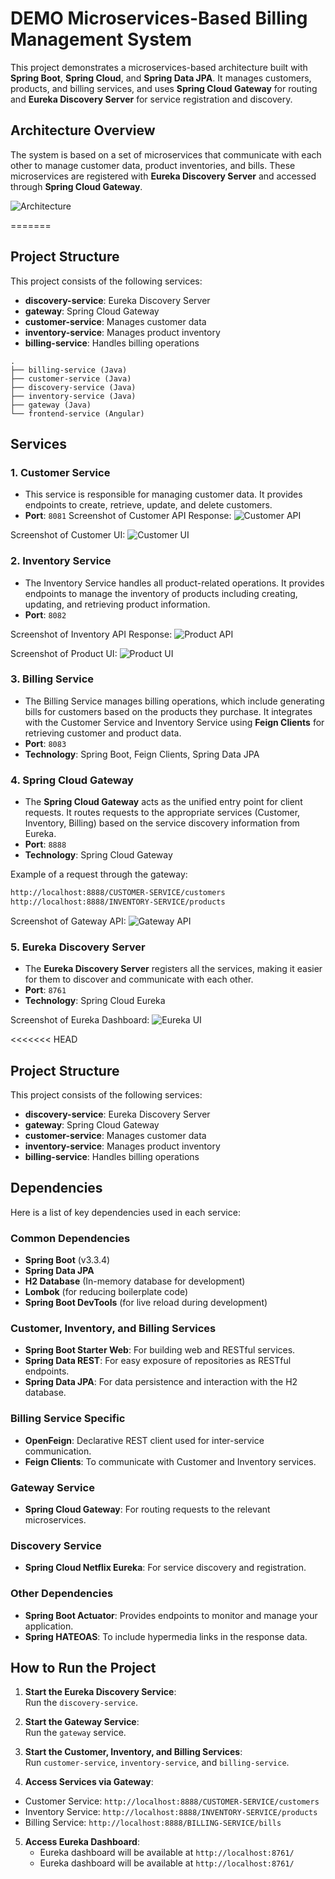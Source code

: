 # DEMO Microservices-Based Billing Management System

This project demonstrates a microservices-based architecture built with **Spring Boot**, **Spring Cloud**, and **Spring Data JPA**. It manages customers, products, and billing services, and uses **Spring Cloud Gateway** for routing and **Eureka Discovery Server** for service registration and discovery.

## Architecture Overview

The system is based on a set of microservices that communicate with each other to manage customer data, product inventories, and bills. These microservices are registered with **Eureka Discovery Server** and accessed through **Spring Cloud Gateway**.

![Architecture](./img/architecture.png)

=======
## Project Structure

This project consists of the following services:

- **discovery-service**: Eureka Discovery Server
- **gateway**: Spring Cloud Gateway
- **customer-service**: Manages customer data
- **inventory-service**: Manages product inventory
- **billing-service**: Handles billing operations

```plaintext
.
├── billing-service (Java)
├── customer-service (Java)
├── discovery-service (Java)
├── inventory-service (Java)
├── gateway (Java)
└── frontend-service (Angular)
```

## Services

### 1. **Customer Service**

- This service is responsible for managing customer data. It provides endpoints to create, retrieve, update, and delete customers.
- **Port**: `8081`
Screenshot of Customer API Response:
![Customer API](./img/customer_api.png)

Screenshot of Customer UI:
![Customer UI](./img/customers_ui.png)

### 2. **Inventory Service**
- The Inventory Service handles all product-related operations. It provides endpoints to manage the inventory of products including creating, updating, and retrieving product information.
- **Port**: `8082`

Screenshot of Inventory API Response:
![Product API](./img/product_api.png)

Screenshot of Product UI:
![Product UI](./img/product_ui.png)

### 3. **Billing Service**

- The Billing Service manages billing operations, which include generating bills for customers based on the products they purchase. It integrates with the Customer Service and Inventory Service using **Feign Clients** for retrieving customer and product data.
- **Port**: `8083`
- **Technology**: Spring Boot, Feign Clients, Spring Data JPA

### 4. **Spring Cloud Gateway**

- The **Spring Cloud Gateway** acts as the unified entry point for client requests. It routes requests to the appropriate services (Customer, Inventory, Billing) based on the service discovery information from Eureka.
- **Port**: `8888`
- **Technology**: Spring Cloud Gateway

Example of a request through the gateway:
```bash
http://localhost:8888/CUSTOMER-SERVICE/customers
http://localhost:8888/INVENTORY-SERVICE/products
```

Screenshot of Gateway API:
![Gateway API](./img/gateway_api_connect_to_customer.png)

### 5. **Eureka Discovery Server**

- The **Eureka Discovery Server** registers all the services, making it easier for them to discover and communicate with each other.
- **Port**: `8761`
- **Technology**: Spring Cloud Eureka

Screenshot of Eureka Dashboard:
![Eureka UI](./img/eureka_UI.png)

<<<<<<< HEAD
## Project Structure

This project consists of the following services:

- **discovery-service**: Eureka Discovery Server
- **gateway**: Spring Cloud Gateway
- **customer-service**: Manages customer data
- **inventory-service**: Manages product inventory
- **billing-service**: Handles billing operations

## Dependencies

Here is a list of key dependencies used in each service:

### Common Dependencies
- **Spring Boot** (v3.3.4)
- **Spring Data JPA**
- **H2 Database** (In-memory database for development)
- **Lombok** (for reducing boilerplate code)
- **Spring Boot DevTools** (for live reload during development)

### Customer, Inventory, and Billing Services
- **Spring Boot Starter Web**: For building web and RESTful services.
- **Spring Data REST**: For easy exposure of repositories as RESTful endpoints.
- **Spring Data JPA**: For data persistence and interaction with the H2 database.

### Billing Service Specific
- **OpenFeign**: Declarative REST client used for inter-service communication.
- **Feign Clients**: To communicate with Customer and Inventory services.

### Gateway Service
- **Spring Cloud Gateway**: For routing requests to the relevant microservices.

### Discovery Service
- **Spring Cloud Netflix Eureka**: For service discovery and registration.

### Other Dependencies
- **Spring Boot Actuator**: Provides endpoints to monitor and manage your application.
- **Spring HATEOAS**: To include hypermedia links in the response data.

## How to Run the Project

1. **Start the Eureka Discovery Service**:  
   Run the `discovery-service`.

2. **Start the Gateway Service**:  
   Run the `gateway` service.

3. **Start the Customer, Inventory, and Billing Services**:  
   Run `customer-service`, `inventory-service`, and `billing-service`.

4. **Access Services via Gateway**:
  - Customer Service: `http://localhost:8888/CUSTOMER-SERVICE/customers`
  - Inventory Service: `http://localhost:8888/INVENTORY-SERVICE/products`
  - Billing Service: `http://localhost:8888/BILLING-SERVICE/bills`

5. **Access Eureka Dashboard**:  
   - Eureka dashboard will be available at `http://localhost:8761/`
   - Eureka dashboard will be available at `http://localhost:8761/`
